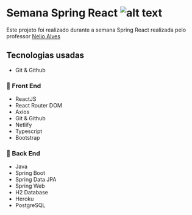 # Semana Spring React ![alt text](https://devsuperior.com.br/_next/static/images/logo-white-10059e26f600604a7b5bd7782ed7550c.svg)
Este projeto foi realizado durante a semana Spring React realizada pelo professor <a href="https://github.com/acenelio">Nelio Alves</a>

## Tecnologias usadas
- Git & Github

### :art: Front End
- ReactJS
- React Router DOM
- Axios
- Git & Github
- Netlify
- Typescript
- Bootstrap

### :wrench: Back End
- Java
- Spring Boot
- Spring Data JPA
- Spring Web
- H2 Database
- Heroku
- PostgreSQL

